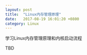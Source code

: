 ```yaml
---
layout: post
title:  "Linux内存管理原理"
date:   2017-08-19 16:01:20 +0800
category: Linux
---
```


学习Linux内存管理原理和内核启动流程

TBD